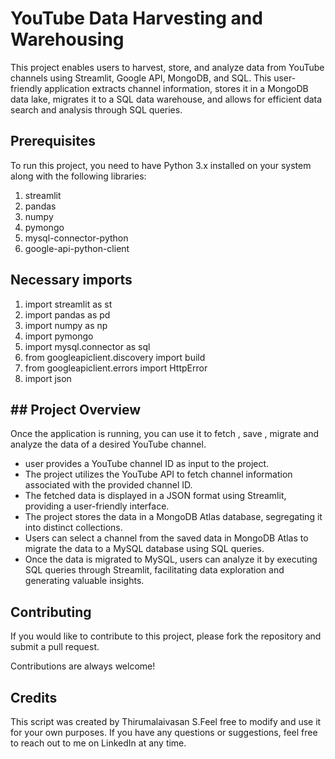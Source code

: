 
# YouTube Data Harvesting and Warehousing 

This project enables users to harvest, store, and analyze data from YouTube channels using Streamlit, Google API, MongoDB, and SQL. This user-friendly application extracts channel information, stores it in a MongoDB data lake, migrates it to a SQL data warehouse, and allows for efficient data search and analysis through SQL queries.




## Prerequisites
To run this project, you need to have Python 3.x installed on your system along with the following libraries:
1. streamlit
2. pandas
3. numpy
4. pymongo
5. mysql-connector-python
6. google-api-python-client








## Necessary imports
1. import streamlit as st
2. import pandas as pd
3. import numpy as np
4. import pymongo
5. import mysql.connector as sql
6. from googleapiclient.discovery import build
7. from googleapiclient.errors import HttpError
8. import json



## ## Project Overview
Once the application is running, you can use it to fetch , save , migrate and analyze the data of a desired YouTube channel.

- user provides a YouTube channel ID as input to the project.
- The project utilizes the YouTube API to fetch channel information associated with the provided channel ID.
- The fetched data is displayed in a JSON format using Streamlit, providing a user-friendly interface.
- The project stores the data in a MongoDB Atlas database, segregating it into distinct collections.
- Users can select a channel from the saved data in MongoDB Atlas to migrate the data to a MySQL database using SQL queries.
- Once the data is migrated to MySQL, users can analyze it by executing SQL queries through Streamlit, facilitating data exploration and generating valuable insights.


## Contributing

If you would like to contribute to this project, please fork the repository and submit a pull request.

Contributions are always welcome!

## Credits
This script was created by Thirumalaivasan S.Feel free to modify and use it for your own purposes. If you have any questions or suggestions, feel free to reach out to me on LinkedIn at any time.
